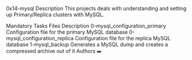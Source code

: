 0x14-mysql
Description
This projects deals with understanding and setting up Primary/Replica clusters with MySQL.

Mandatory Tasks
Files	Description
0-mysql_configuration_primary	Configuration file for the primary MySQL database
0-mysql_configuration_replica	Configuration file for the replica MySQL database
1-mysql_backup	Generates a MySQL dump and creates a compressed archive out of it
Authors ✒️
